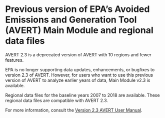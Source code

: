 # Previous version of EPA’s Avoided Emissions and Generation Tool (AVERT) Main Module and regional data files

AVERT 2.3 is a deprecated version of AVERT with 10 regions and fewer features.

EPA is no longer supporting data updates, enhancements, or bugfixes to version 2.3 of AVERT. However, for users who want to use this previous version of AVERT to analyze earlier years of data, Main Module v2.3 is available.

Regional data files for the baseline years 2007 to 2018 are available. These regional data files are compatible with AVERT 2.3.

For more information, consult the [Version 2.3 AVERT User Manual](docs/avert_user_manual_05-20-19_508.pdf).
